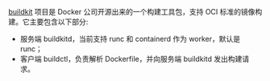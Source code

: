 [buildkit](https://github.com/moby/buildkit) 项目是 Docker 公司开源出来的一个构建工具包，支持 OCI 标准的镜像构建。它主要包含以下部分:

- 服务端 buildkitd，当前支持 runc 和 containerd 作为 worker，默认是 runc；
- 客户端 buildctl，负责解析 Dockerfile，并向服务端 buildkitd 发出构建请求。